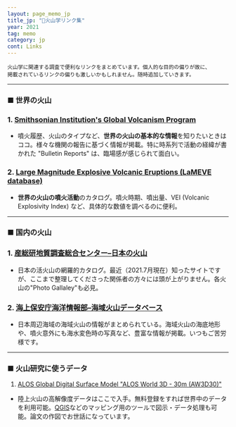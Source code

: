 ```yaml
---
layout: page_memo_jp
title_jp: "🌋火山学リンク集"
year: 2021
tag: memo
category: jp
cont: Links
---
```

~~~
火山学に関連する調査で便利なリンクをまとめています。個人的な目的の偏りが故に、
掲載されているリンクの偏りも激しいかもしれません。随時追加していきます。
~~~
---


### **■ 世界の火山**

### 1. [Smithsonian Institution's Global Volcanism Program](https://volcano.si.edu/index.cfm)
-  噴火履歴、火山のタイプなど、**世界の火山の基本的な情報**を知りたいときはココ。様々な機関の報告に基づく情報が掲載。特に時系列で活動の経緯が書かれた "Bulletin Reports" は、臨場感が感じられて面白い。

### 2. [Large Magnitude Explosive Volcanic Eruptions (LaMEVE database)](https://www2.bgs.ac.uk/vogripa/view/controller.cfc?method=lameve)
- **世界の火山の噴火活動**のカタログ。噴火時期、噴出量、VEI (Volcanic Explosivity Index) など、具体的な数値を調べるのに便利。

---

### **■ 国内の火山**

### 1. [産総研地質調査総合センター–日本の火山](https://gbank.gsj.jp/volcano/index.htm)
- 日本の活火山の網羅的カタログ。最近（2021.7月現在）知ったサイトですが、ここまで整理してくださった関係者の方々には頭が上がりません。各火山の"Photo Gallaley"も必見。

### 2. [海上保安庁海洋情報部–海域火山データベース](https://www1.kaiho.mlit.go.jp/GIJUTSUKOKUSAI/kaiikiDB/list-2.htm)
- 日本周辺海域の海域火山の情報がまとめられている。海域火山の海底地形や、噴火意外にも海水変色時の写真など、豊富な情報が掲載。いつもご苦労様です。

---

### **■ 火山研究に使うデータ**

1. [ALOS Global Digital Surface Model "ALOS World 3D - 30m (AW3D30)"
](https://www.eorc.jaxa.jp/ALOS/en/aw3d30/index.htm)
- 陸上火山の高解像度データはここで入手。無料登録をすれば世界中のデータを利用可能。[QGIS](https://qgis.org/ja/site/forusers/download.html)などのマッピング用のツールで図示・データ処理も可能。論文の作図でお世話になっています。
